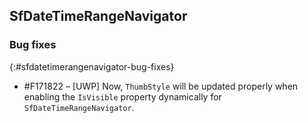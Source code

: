 ## SfDateTimeRangeNavigator

### Bug fixes
{:#sfdatetimerangenavigator-bug-fixes}

* \#F171822 – [UWP] Now, `ThumbStyle` will be updated properly when enabling the `IsVisible` property dynamically for `SfDateTimeRangeNavigator`.
